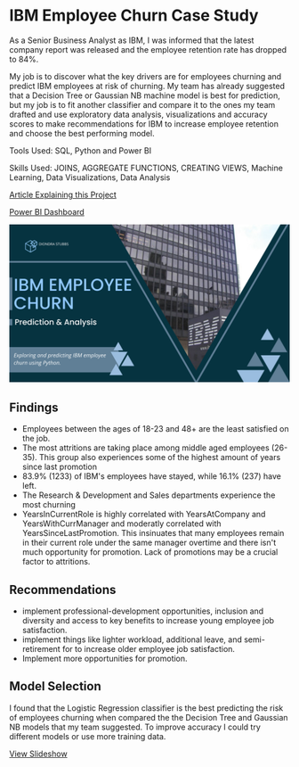 # IBM Employee Churn Case Study

As a Senior Business Analyst as IBM, I was informed that the latest company report was released and the employee retention rate has dropped to 84%.

My job is to discover what the key drivers are for employees churning and predict IBM employees at risk of churning. My team has already suggested that a Decision Tree or Gaussian NB machine model is best for prediction, but my job is to fit another classifier and compare it to the ones my team drafted and use exploratory data analysis, visualizations and accuracy scores to make recommendations for IBM to increase employee retention and choose the best performing model.

Tools Used: SQL, Python and Power BI

Skills Used: JOINS, AGGREGATE FUNCTIONS, CREATING VIEWS, Machine Learning, Data Visualizations, Data Analysis

[Article Explaining this Project](https://medium.com/@stubbsdiondra/ibm-employee-churn-prediction-a116ff4e8274)

[Power BI Dashboard](https://drive.google.com/file/d/1aRn_qDrDLEyD2z_LO5tH-Aa83O8GZY3Z/view?usp=sharing)

![slide 1](https://github.com/stubbsdiondra/PortfolioProjects/blob/main/IBM%20Employee%20Churn%20Analysis/photos/1.png)

## Findings
- Employees between the ages of 18-23 and 48+ are the least satisfied on the job.
- The most attritions are taking place among middle aged employees (26-35). This group also experiences some of the highest amount of years since last promotion
- 83.9% (1233) of IBM's employees have stayed, while 16.1% (237) have left.
- The Research & Development and Sales departments experience the most churning
- YearsInCurrentRole is highly correlated with YearsAtCompany and YearsWithCurrManager and moderatly correlated with YearsSinceLastPromotion. This insinuates that many employees remain in their current role under the same manager overtime and there isn't much opportunity for promotion.  Lack of promotions may be a crucial factor to attritions.

## Recommendations
- implement professional-development opportunities, inclusion and diversity and access to key benefits to increase young employee job satisfaction.
- implement things like lighter workload, additional leave, and semi-retirement for to increase older employee job satisfaction.
- Implement more opportunities for promotion.

## Model Selection
I found that the Logistic Regression classifier is the best predicting the risk of employees churning when compared the the Decision Tree and Gaussian NB models that my team suggested. To improve accuracy I could try different models or use more training data.

[View Slideshow](https://www.canva.com/design/DAFT9KPwKI0/a-CALd4j7ZY3-ATtlsWWTA/view?utm_content=DAFT9KPwKI0&utm_campaign=designshare&utm_medium=link&utm_source=publishsharelink)

